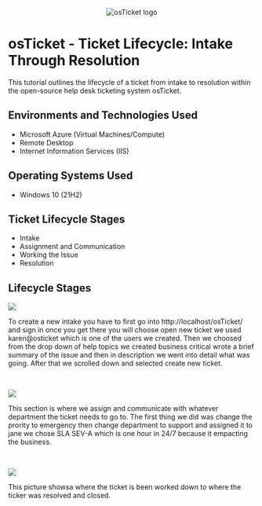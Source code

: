 <p align="center">
<img src="https://i.imgur.com/Clzj7Xs.png" alt="osTicket logo"/>
</p>

<h1>osTicket - Ticket Lifecycle: Intake Through Resolution</h1>
This tutorial outlines the lifecycle of a ticket from intake to resolution within the open-source help desk ticketing system osTicket.<br />

<h2>Environments and Technologies Used</h2>

- Microsoft Azure (Virtual Machines/Compute)
- Remote Desktop
- Internet Information Services (IIS)

<h2>Operating Systems Used </h2>

- Windows 10</b> (21H2)

<h2>Ticket Lifecycle Stages</h2>

- Intake
- Assignment and Communication
- Working the Issue
- Resolution

<h2>Lifecycle Stages</h2>

<p>
<img src="https://i.imgur.com/FNf9j7D.png"/>
</p>
<p>
To create a new intake you have to first go into http://localhost/osTicket/ and sign in once you get there you will choose open new ticket we used karen@osticket which is one of the users we created. Then we choosed from the drop down of help topics we created business critical wrote a brief summary of the issue and then in description we went into detail what was going. After that we scrolled down and selected create new ticket. 
</p>
<br />

<p>
<img src="https://i.imgur.com/GWGOfMf.png"/>
</p>
<p>
This section is where we assign and communicate with whatever department the ticket needs to go to. The first thing we did was change the prority to emergency then change department to support and assigned it to jane we chose SLA SEV-A which is one hour  in 24/7 because it empacting the business. 
</p>
<br />

<p>
<img src="https://i.imgur.com/aIXuIbh.png"/>
</p>
<p>
This picture showsa where the ticket is been worked down to where the ticker was resolved and closed.
</p>
<br />

